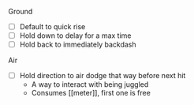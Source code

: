 Ground
- [ ] Default to quick rise
- [ ] Hold down to delay for a max time
- [ ] Hold back to immediately backdash

Air
- [ ] Hold direction to air dodge that way before next hit
	- A way to interact with being juggled
	- Consumes [[meter]], first one is free